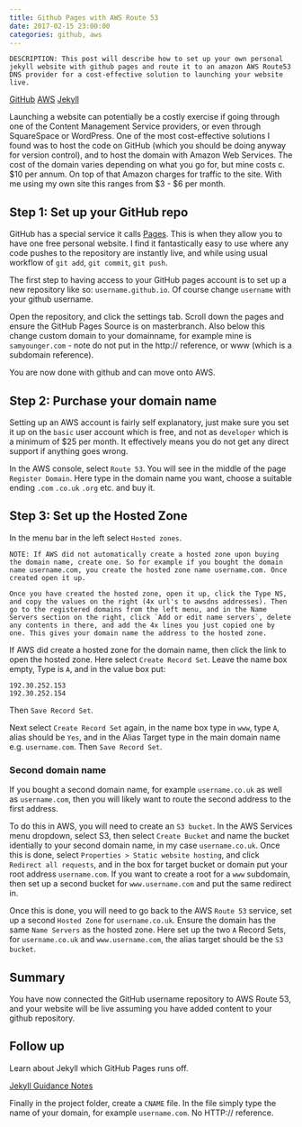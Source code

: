 ```yaml
---
title: Github Pages with AWS Route 53
date: 2017-02-15 23:00:00
categories: github, aws
---
```


    DESCRIPTION: This post will describe how to set up your own personal jekyll website with github pages and route it to an amazon AWS Route53 DNS provider for a cost-effective solution to launching your website live.

[GitHub](https://github.com/)
[AWS](https://aws.amazon.com/console/)
[Jekyll](https://jekyllrb.com/docs/github-pages/)

Launching a website can potentially be a costly exercise if going through one of the Content Management Service providers, or even through SquareSpace or WordPress. One of the most cost-effective solutions I found was to host the code on GitHub (which you should be doing anyway for version control), and to host the domain with Amazon Web Services. The cost of the domain varies depending on what you go for, but mine costs c. $10 per annum. On top of that Amazon charges for traffic to the site. With me using my own site this ranges from $3 - $6 per month.

## Step 1: Set up your GitHub repo

GitHub has a special service it calls [Pages](https://pages.github.com/). This is when they allow you to have one free personal website. I find it fantastically easy to use where any code pushes to the repository are instantly live, and while using usual workflow of `git add`, `git commit`, `git push`.

The first step to having access to your GitHub pages account is to set up a new repository like so: `username.github.io`. Of course change `username` with your github username.

Open the repository, and click the settings tab. Scroll down the pages and ensure the GitHub Pages Source is on masterbranch. Also below this change custom domain to your domainname, for example mine is `samyounger.com` - note do not put in the http:// reference, or www (which is a subdomain reference).

You are now done with github and can move onto AWS.

## Step 2: Purchase your domain name

Setting up an AWS account is fairly self explanatory, just make sure you set it up on the `basic` user account which is free, and not as `developer` which is a minimum of $25 per month. It effectively means you do not get any direct support if anything goes wrong.

In the AWS console, select `Route 53`. You will see in the middle of the page `Register Domain`. Here type in the domain name you want, choose a suitable ending `.com` `.co.uk` `.org` etc. and buy it.

## Step 3: Set up the Hosted Zone

In the menu bar in the left select `Hosted zones`.

    NOTE: If AWS did not automatically create a hosted zone upon buying the domain name, create one. So for example if you bought the domain name username.com, you create the hosted zone name username.com. Once created open it up.

    Once you have created the hosted zone, open it up, click the Type NS, and copy the values on the right (4x url's to awsdns addresses). Then go to the registered domains from the left menu, and in the Name Servers section on the right, click `Add or edit name servers`, delete any contents in there, and add the 4x lines you just copied one by one. This gives your domain name the address to the hosted zone.

If AWS did create a hosted zone for the domain name, then click the link to open the hosted zone. Here select `Create Record Set`. Leave the name box empty, Type is `A`, and in the value box put:

```
192.30.252.153
192.30.252.154
```

Then `Save Record Set`.

Next select `Create Record Set` again, in the name box type in `www`, type `A`, alias should be `Yes`, and in the Alias Target type in the main domain name e.g. `username.com`. Then `Save Record Set`.

### Second domain name

If you bought a second domain name, for example `username.co.uk` as well as `username.com`, then you will likely want to route the second address to the first address.

To do this in AWS, you will need to create an `S3 bucket`. In the AWS Services menu dropdown, select S3, then select `Create Bucket` and name the bucket identially to your second domain name, in my case `username.co.uk`. Once this is done, select `Properties > Static website hosting`, and click `Redirect all requests`, and in the box for target bucket or domain put your root address `username.com`. If you want to create a root for a `www` subdomain, then set up a second bucket for `www.username.com` and put the same redirect in.

Once this is done, you will need to go back to the AWS `Route 53` service, set up a second `Hosted Zone` for `username.co.uk`. Ensure the domain has the same `Name Servers` as the hosted zone. Here set up the two `A` Record Sets, for `username.co.uk` and `www.username.com`, the alias target should be the `S3 bucket`.

## Summary

You have now connected the GitHub username repository to AWS Route 53, and your website will be live assuming you have added content to your github repository.

## Follow up

Learn about Jekyll which GitHub Pages runs off.

[Jekyll Guidance Notes](https://jekyllrb.com/docs/github-pages/)

Finally in the project folder, create a `CNAME` file. In the file simply type the name of your domain, for example `username.com`. No HTTP:// reference.
